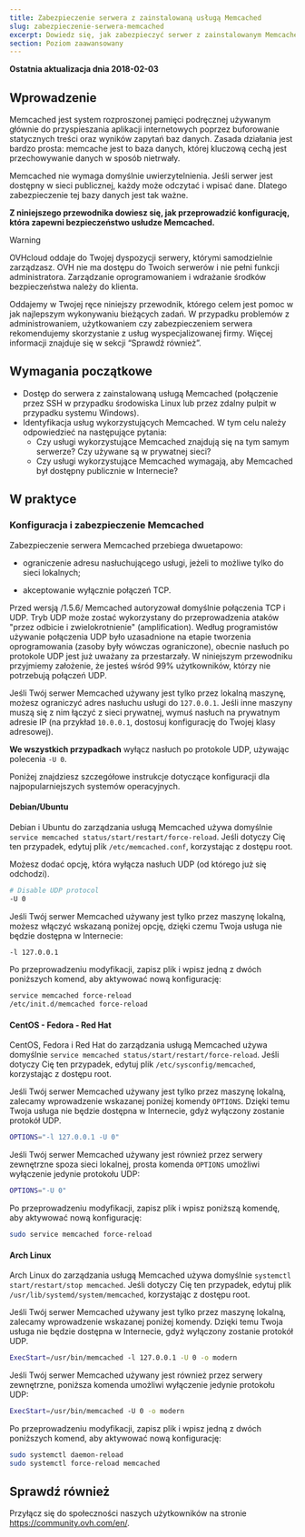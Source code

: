 ```yaml
---
title: Zabezpieczenie serwera z zainstalowaną usługą Memcached
slug: zabezpieczenie-serwera-memcached
excerpt: Dowiedz się, jak zabezpieczyć serwer z zainstalowanym Memcached
section: Poziom zaawansowany
---
```


**Ostatnia aktualizacja dnia 2018-02-03**


## Wprowadzenie

Memcached jest system rozproszonej pamięci podręcznej używanym głównie do przyspieszania aplikacji internetowych poprzez buforowanie statycznych treści oraz wyników zapytań baz danych. Zasada działania jest bardzo prosta: memcache jest to baza danych, której kluczową cechą jest przechowywanie danych w sposób nietrwały.

Memcached nie wymaga domyślnie uwierzytelnienia. Jeśli serwer jest dostępny w sieci publicznej, każdy może odczytać i wpisać dane. Dlatego zabezpieczenie tej bazy danych jest tak ważne.


**Z niniejszego przewodnika dowiesz się, jak przeprowadzić konfigurację, która zapewni bezpieczeństwo usłudze Memcached.**


> [!warning]
>
> OVHcloud oddaje do Twojej dyspozycji serwery, którymi samodzielnie zarządzasz. OVH nie ma dostępu do Twoich serwerów i nie pełni funkcji administratora. Zarządzanie oprogramowaniem i wdrażanie środków bezpieczeństwa należy do klienta.
>
> Oddajemy w Twojej ręce niniejszy przewodnik, którego celem jest pomoc w jak najlepszym wykonywaniu bieżących zadań. W przypadku problemów z administrowaniem, użytkowaniem czy  zabezpieczeniem serwera rekomendujemy skorzystanie z usług wyspecjalizowanej firmy. Więcej informacji znajduje się w sekcji “Sprawdź również”.
>


## Wymagania początkowe


- Dostęp do serwera z zainstalowaną usługą Memcached (połączenie przez SSH w przypadku środowiska Linux lub przez zdalny pulpit w przypadku systemu Windows).
- Identyfikacja usług wykorzystujących Memcached. W tym celu należy odpowiedzieć na następujące pytania:
    - Czy usługi wykorzystujące Memcached znajdują się na tym samym serwerze? Czy używane są w prywatnej sieci?
    - Czy usługi wykorzystujące Memcached wymagają, aby Memcached był dostępny publicznie w Internecie?


## W praktyce

### Konfiguracja i zabezpieczenie Memcached

Zabezpieczenie serwera Memcached przebiega dwuetapowo:

- ograniczenie adresu nasłuchującego usługi, jeżeli to możliwe tylko do sieci lokalnych;

- akceptowanie wyłącznie połączeń TCP.


Przed wersją /1.5.6/ Memcached autoryzował domyślnie połączenia TCP i UDP.  Tryb UDP może zostać wykorzystany do przeprowadzenia ataków "przez odbicie i zwielokrotnienie" (amplification).
Według programistów używanie połączenia UDP było uzasadnione na etapie tworzenia oprogramowania (zasoby były wówczas ograniczone), obecnie nasłuch po protokole UDP jest już uważany za przestarzały.
W niniejszym przewodniku przyjmiemy założenie, że jesteś wśród 99% użytkowników, którzy nie potrzebują połączeń UDP.

Jeśli Twój serwer Memcached używany jest tylko przez lokalną maszynę, możesz ograniczyć adres nasłuchu usługi do `127.0.0.1`.
Jeśli inne maszyny muszą się z nim łączyć z sieci prywatnej, wymuś nasłuch na prywatnym adresie IP (na przykład  `10.0.0.1`, dostosuj konfigurację do Twojej klasy adresowej).

**We wszystkich przypadkach** wyłącz nasłuch po protokole UDP, używając polecenia `-U 0`.

Poniżej znajdziesz szczegółowe instrukcje dotyczące konfiguracji dla najpopularniejszych systemów operacyjnych.


#### Debian/Ubuntu

Debian i Ubuntu do zarządzania usługą Memcached używa domyślnie `service memcached status/start/restart/force-reload`. Jeśli dotyczy Cię ten przypadek, edytuj plik `/etc/memcached.conf`, korzystając z dostępu root.

Możesz dodać opcję, która wyłącza nasłuch UDP (od którego już się odchodzi).

```sh
# Disable UDP protocol
-U 0
```
Jeśli Twój serwer Memcached używany jest tylko przez maszynę lokalną, możesz włączyć wskazaną poniżej opcję, dzięki czemu Twoja usługa nie będzie dostępna w Internecie: 

```sh
-l 127.0.0.1
```

Po przeprowadzeniu modyfikacji, zapisz plik i wpisz jedną z dwóch poniższych komend, aby aktywować nową konfigurację:


```sh
service memcached force-reload
/etc/init.d/memcached force-reload
```


#### CentOS - Fedora - Red Hat


CentOS, Fedora i Red Hat do zarządzania usługą Memcached używa domyślnie `service memcached status/start/restart/force-reload`. Jeśli dotyczy Cię ten przypadek, edytuj plik `/etc/sysconfig/memcached`, korzystając z dostępu root.


Jeśli Twój serwer Memcached używany jest tylko przez maszynę lokalną, zalecamy wprowadzenie wskazanej poniżej komendy `OPTIONS`. Dzięki temu Twoja usługa nie będzie dostępna w Internecie, gdyż wyłączony zostanie protokół UDP.

```sh
OPTIONS="-l 127.0.0.1 -U 0"
```


Jeśli Twój serwer Memcached używany jest również przez serwery zewnętrzne spoza sieci lokalnej, prosta komenda `OPTIONS` umożliwi wyłączenie jedynie protokołu UDP:

```sh
OPTIONS="-U 0"
```

Po przeprowadzeniu modyfikacji, zapisz plik i wpisz poniższą komendę, aby aktywować nową konfigurację:

```sh
sudo service memcached force-reload
```


#### Arch Linux


Arch Linux do zarządzania usługą Memcached używa domyślnie `systemctl start/restart/stop memcached`. Jeśli dotyczy Cię ten przypadek, edytuj plik `/usr/lib/systemd/system/memcached`, korzystając z dostępu root.

Jeśli Twój serwer Memcached używany jest tylko przez maszynę lokalną, zalecamy wprowadzenie wskazanej poniżej komendy. Dzięki temu Twoja usługa nie będzie dostępna w Internecie, gdyż wyłączony zostanie protokół UDP.

```sh
ExecStart=/usr/bin/memcached -l 127.0.0.1 -U 0 -o modern
```


Jeśli Twój serwer Memcached używany jest również przez serwery zewnętrzne, poniższa komenda umożliwi wyłączenie jedynie protokołu UDP:

```sh
ExecStart=/usr/bin/memcached -U 0 -o modern
```


Po przeprowadzeniu modyfikacji, zapisz plik i wpisz jedną z dwóch poniższych komend, aby aktywować nową konfigurację:


```sh
sudo systemctl daemon-reload
sudo systemctl force-reload memcached
```

## Sprawdź również


Przyłącz się do społeczności naszych użytkowników na stronie <https://community.ovh.com/en/>.